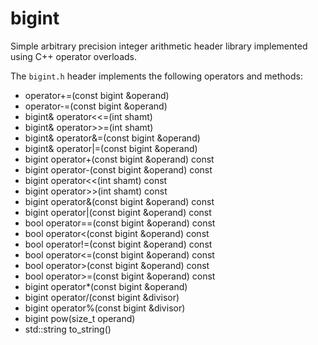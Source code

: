 # bigint

Simple arbitrary precision integer arithmetic header library implemented using C++ operator overloads.

The `bigint.h` header implements the following operators and methods:

- operator+=(const bigint &operand)
- operator-=(const bigint &operand)
- bigint& operator<<=(int shamt)
- bigint& operator>>=(int shamt)
- bigint& operator&=(const bigint &operand)
- bigint& operator|=(const bigint &operand)
- bigint operator+(const bigint &operand) const
- bigint operator-(const bigint &operand) const
- bigint operator<<(int shamt) const
- bigint operator>>(int shamt) const
- bigint operator&(const bigint &operand) const
- bigint operator|(const bigint &operand) const
- bool operator==(const bigint &operand) const
- bool operator<(const bigint &operand) const
- bool operator!=(const bigint &operand) const
- bool operator<=(const bigint &operand) const
- bool operator>(const bigint &operand) const
- bool operator>=(const bigint &operand) const
- bigint operator*(const bigint &operand)
- bigint operator/(const bigint &divisor)
- bigint operator%(const bigint &divisor)
- bigint pow(size_t operand)
- std::string to_string()
